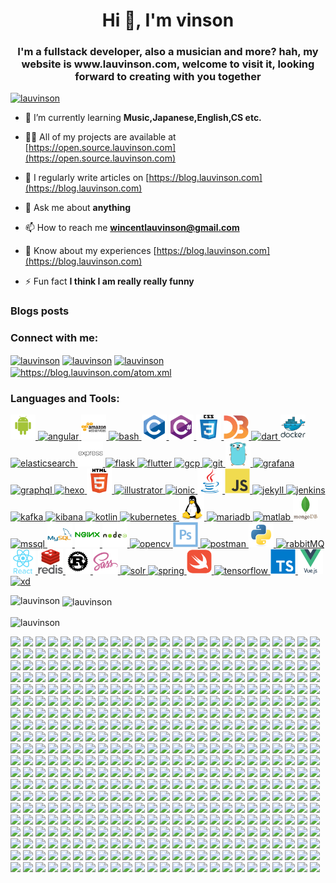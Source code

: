 <h1 align="center">Hi 👋, I'm vinson</h1>
<h3 align="center">I'm a fullstack developer, also a musician and more? hah, my website is www.lauvinson.com, welcome to visit it, looking forward to creating with you together</h3>

<p align="left"> <a href="https://github.com/ryo-ma/github-profile-trophy"><img src="https://github-profile-trophy.vercel.app/?username=lauvinson" alt="lauvinson" /></a> </p>

- 🌱 I’m currently learning **Music,Japanese,English,CS etc.**

- 👨‍💻 All of my projects are available at [https://open.source.lauvinson.com](https://open.source.lauvinson.com)

- 📝 I regularly write articles on [https://blog.lauvinson.com](https://blog.lauvinson.com)

- 💬 Ask me about **anything**

- 📫 How to reach me **wincentlauvinson@gmail.com**

- 📄 Know about my experiences [https://blog.lauvinson.com](https://blog.lauvinson.com)

- ⚡ Fun fact **I think I am really really funny**

### Blogs posts
<!-- BLOG-POST-LIST:START -->
<!-- BLOG-POST-LIST:END -->

<h3 align="left">Connect with me:</h3>
<p align="left">
<a href="https://codepen.io/lauvinson" target="blank"><img align="center" src="https://raw.githubusercontent.com/rahuldkjain/github-profile-readme-generator/master/src/images/icons/Social/codepen.svg" alt="lauvinson" height="30" width="40" /></a>
<a href="https://dev.to/lauvinson" target="blank"><img align="center" src="https://cdn.jsdelivr.net/npm/simple-icons@3.0.1/icons/dev-dot-to.svg" alt="lauvinson" height="30" width="40" /></a>
<a href="https://stackoverflow.com/users/lauvinson" target="blank"><img align="center" src="https://raw.githubusercontent.com/rahuldkjain/github-profile-readme-generator/master/src/images/icons/Social/stack-overflow.svg" alt="lauvinson" height="30" width="40" /></a>
<a href="/https://blog.lauvinson.com/atom.xml" target="blank"><img align="center" src="https://raw.githubusercontent.com/rahuldkjain/github-profile-readme-generator/master/src/images/icons/Social/rss.svg" alt="https://blog.lauvinson.com/atom.xml" height="30" width="40" /></a>
</p>

<h3 align="left">Languages and Tools:</h3>
<p align="left"> <a href="https://developer.android.com" target="_blank"> <img src="https://raw.githubusercontent.com/devicons/devicon/master/icons/android/android-original-wordmark.svg" alt="android" width="40" height="40"/> </a> <a href="https://angular.io" target="_blank"> <img src="https://angular.io/assets/images/logos/angular/angular.svg" alt="angular" width="40" height="40"/> </a> <a href="https://aws.amazon.com" target="_blank"> <img src="https://raw.githubusercontent.com/devicons/devicon/master/icons/amazonwebservices/amazonwebservices-original-wordmark.svg" alt="aws" width="40" height="40"/> </a> <a href="https://www.gnu.org/software/bash/" target="_blank"> <img src="https://www.vectorlogo.zone/logos/gnu_bash/gnu_bash-icon.svg" alt="bash" width="40" height="40"/> </a> <a href="https://www.cprogramming.com/" target="_blank"> <img src="https://raw.githubusercontent.com/devicons/devicon/master/icons/c/c-original.svg" alt="c" width="40" height="40"/> </a> <a href="https://www.w3schools.com/cs/" target="_blank"> <img src="https://raw.githubusercontent.com/devicons/devicon/master/icons/csharp/csharp-original.svg" alt="csharp" width="40" height="40"/> </a> <a href="https://www.w3schools.com/css/" target="_blank"> <img src="https://raw.githubusercontent.com/devicons/devicon/master/icons/css3/css3-original-wordmark.svg" alt="css3" width="40" height="40"/> </a> <a href="https://d3js.org/" target="_blank"> <img src="https://raw.githubusercontent.com/devicons/devicon/master/icons/d3js/d3js-original.svg" alt="d3js" width="40" height="40"/> </a> <a href="https://dart.dev" target="_blank"> <img src="https://www.vectorlogo.zone/logos/dartlang/dartlang-icon.svg" alt="dart" width="40" height="40"/> </a> <a href="https://www.docker.com/" target="_blank"> <img src="https://raw.githubusercontent.com/devicons/devicon/master/icons/docker/docker-original-wordmark.svg" alt="docker" width="40" height="40"/> </a> <a href="https://www.elastic.co" target="_blank"> <img src="https://www.vectorlogo.zone/logos/elastic/elastic-icon.svg" alt="elasticsearch" width="40" height="40"/> </a> <a href="https://expressjs.com" target="_blank"> <img src="https://raw.githubusercontent.com/devicons/devicon/master/icons/express/express-original-wordmark.svg" alt="express" width="40" height="40"/> </a> <a href="https://flask.palletsprojects.com/" target="_blank"> <img src="https://www.vectorlogo.zone/logos/pocoo_flask/pocoo_flask-icon.svg" alt="flask" width="40" height="40"/> </a> <a href="https://flutter.dev" target="_blank"> <img src="https://www.vectorlogo.zone/logos/flutterio/flutterio-icon.svg" alt="flutter" width="40" height="40"/> </a> <a href="https://cloud.google.com" target="_blank"> <img src="https://www.vectorlogo.zone/logos/google_cloud/google_cloud-icon.svg" alt="gcp" width="40" height="40"/> </a> <a href="https://git-scm.com/" target="_blank"> <img src="https://www.vectorlogo.zone/logos/git-scm/git-scm-icon.svg" alt="git" width="40" height="40"/> </a> <a href="https://golang.org" target="_blank"> <img src="https://raw.githubusercontent.com/devicons/devicon/master/icons/go/go-original.svg" alt="go" width="40" height="40"/> </a> <a href="https://grafana.com" target="_blank"> <img src="https://www.vectorlogo.zone/logos/grafana/grafana-icon.svg" alt="grafana" width="40" height="40"/> </a> <a href="https://graphql.org" target="_blank"> <img src="https://www.vectorlogo.zone/logos/graphql/graphql-icon.svg" alt="graphql" width="40" height="40"/> </a> <a href="hexo.io/" target="_blank"> <img src="https://www.vectorlogo.zone/logos/hexoio/hexoio-icon.svg" alt="hexo" width="40" height="40"/> </a> <a href="https://www.w3.org/html/" target="_blank"> <img src="https://raw.githubusercontent.com/devicons/devicon/master/icons/html5/html5-original-wordmark.svg" alt="html5" width="40" height="40"/> </a> <a href="https://www.adobe.com/in/products/illustrator.html" target="_blank"> <img src="https://www.vectorlogo.zone/logos/adobe_illustrator/adobe_illustrator-icon.svg" alt="illustrator" width="40" height="40"/> </a> <a href="https://ionicframework.com" target="_blank"> <img src="https://upload.wikimedia.org/wikipedia/commons/d/d1/Ionic_Logo.svg" alt="ionic" width="40" height="40"/> </a> <a href="https://www.java.com" target="_blank"> <img src="https://raw.githubusercontent.com/devicons/devicon/master/icons/java/java-original.svg" alt="java" width="40" height="40"/> </a> <a href="https://developer.mozilla.org/en-US/docs/Web/JavaScript" target="_blank"> <img src="https://raw.githubusercontent.com/devicons/devicon/master/icons/javascript/javascript-original.svg" alt="javascript" width="40" height="40"/> </a> <a href="https://jekyllrb.com/" target="_blank"> <img src="https://www.vectorlogo.zone/logos/jekyllrb/jekyllrb-icon.svg" alt="jekyll" width="40" height="40"/> </a> <a href="https://www.jenkins.io" target="_blank"> <img src="https://www.vectorlogo.zone/logos/jenkins/jenkins-icon.svg" alt="jenkins" width="40" height="40"/> </a> <a href="https://kafka.apache.org/" target="_blank"> <img src="https://www.vectorlogo.zone/logos/apache_kafka/apache_kafka-icon.svg" alt="kafka" width="40" height="40"/> </a> <a href="https://www.elastic.co/kibana" target="_blank"> <img src="https://www.vectorlogo.zone/logos/elasticco_kibana/elasticco_kibana-icon.svg" alt="kibana" width="40" height="40"/> </a> <a href="https://kotlinlang.org" target="_blank"> <img src="https://www.vectorlogo.zone/logos/kotlinlang/kotlinlang-icon.svg" alt="kotlin" width="40" height="40"/> </a> <a href="https://kubernetes.io" target="_blank"> <img src="https://www.vectorlogo.zone/logos/kubernetes/kubernetes-icon.svg" alt="kubernetes" width="40" height="40"/> </a> <a href="https://www.linux.org/" target="_blank"> <img src="https://raw.githubusercontent.com/devicons/devicon/master/icons/linux/linux-original.svg" alt="linux" width="40" height="40"/> </a> <a href="https://mariadb.org/" target="_blank"> <img src="https://www.vectorlogo.zone/logos/mariadb/mariadb-icon.svg" alt="mariadb" width="40" height="40"/> </a> <a href="https://www.mathworks.com/" target="_blank"> <img src="https://upload.wikimedia.org/wikipedia/commons/2/21/Matlab_Logo.png" alt="matlab" width="40" height="40"/> </a> <a href="https://www.mongodb.com/" target="_blank"> <img src="https://raw.githubusercontent.com/devicons/devicon/master/icons/mongodb/mongodb-original-wordmark.svg" alt="mongodb" width="40" height="40"/> </a> <a href="https://www.microsoft.com/en-us/sql-server" target="_blank"> <img src="https://www.svgrepo.com/show/303229/microsoft-sql-server-logo.svg" alt="mssql" width="40" height="40"/> </a> <a href="https://www.mysql.com/" target="_blank"> <img src="https://raw.githubusercontent.com/devicons/devicon/master/icons/mysql/mysql-original-wordmark.svg" alt="mysql" width="40" height="40"/> </a> <a href="https://www.nginx.com" target="_blank"> <img src="https://raw.githubusercontent.com/devicons/devicon/master/icons/nginx/nginx-original.svg" alt="nginx" width="40" height="40"/> </a> <a href="https://nodejs.org" target="_blank"> <img src="https://raw.githubusercontent.com/devicons/devicon/master/icons/nodejs/nodejs-original-wordmark.svg" alt="nodejs" width="40" height="40"/> </a> <a href="https://opencv.org/" target="_blank"> <img src="https://www.vectorlogo.zone/logos/opencv/opencv-icon.svg" alt="opencv" width="40" height="40"/> </a> <a href="https://www.photoshop.com/en" target="_blank"> <img src="https://raw.githubusercontent.com/devicons/devicon/master/icons/photoshop/photoshop-line.svg" alt="photoshop" width="40" height="40"/> </a> <a href="https://postman.com" target="_blank"> <img src="https://www.vectorlogo.zone/logos/getpostman/getpostman-icon.svg" alt="postman" width="40" height="40"/> </a> <a href="https://www.python.org" target="_blank"> <img src="https://raw.githubusercontent.com/devicons/devicon/master/icons/python/python-original.svg" alt="python" width="40" height="40"/> </a> <a href="https://www.rabbitmq.com" target="_blank"> <img src="https://www.vectorlogo.zone/logos/rabbitmq/rabbitmq-icon.svg" alt="rabbitMQ" width="40" height="40"/> </a> <a href="https://reactjs.org/" target="_blank"> <img src="https://raw.githubusercontent.com/devicons/devicon/master/icons/react/react-original-wordmark.svg" alt="react" width="40" height="40"/> </a> <a href="https://redis.io" target="_blank"> <img src="https://raw.githubusercontent.com/devicons/devicon/master/icons/redis/redis-original-wordmark.svg" alt="redis" width="40" height="40"/> </a> <a href="https://www.rust-lang.org" target="_blank"> <img src="https://raw.githubusercontent.com/devicons/devicon/master/icons/rust/rust-plain.svg" alt="rust" width="40" height="40"/> </a> <a href="https://sass-lang.com" target="_blank"> <img src="https://raw.githubusercontent.com/devicons/devicon/master/icons/sass/sass-original.svg" alt="sass" width="40" height="40"/> </a> <a href="https://lucene.apache.org/solr/" target="_blank"> <img src="https://www.vectorlogo.zone/logos/apache_solr/apache_solr-icon.svg" alt="solr" width="40" height="40"/> </a> <a href="https://spring.io/" target="_blank"> <img src="https://www.vectorlogo.zone/logos/springio/springio-icon.svg" alt="spring" width="40" height="40"/> </a> <a href="https://developer.apple.com/swift/" target="_blank"> <img src="https://raw.githubusercontent.com/devicons/devicon/master/icons/swift/swift-original.svg" alt="swift" width="40" height="40"/> </a> <a href="https://www.tensorflow.org" target="_blank"> <img src="https://www.vectorlogo.zone/logos/tensorflow/tensorflow-icon.svg" alt="tensorflow" width="40" height="40"/> </a> <a href="https://www.typescriptlang.org/" target="_blank"> <img src="https://raw.githubusercontent.com/devicons/devicon/master/icons/typescript/typescript-original.svg" alt="typescript" width="40" height="40"/> </a> <a href="https://vuejs.org/" target="_blank"> <img src="https://raw.githubusercontent.com/devicons/devicon/master/icons/vuejs/vuejs-original-wordmark.svg" alt="vuejs" width="40" height="40"/> </a> <a href="https://www.adobe.com/products/xd.html" target="_blank"> <img src="https://cdn.worldvectorlogo.com/logos/adobe-xd.svg" alt="xd" width="40" height="40"/> </a> </p>

<p><img align="left" src="https://github-readme-stats.vercel.app/api/top-langs?username=lauvinson&show_icons=true&locale=en&layout=compact" alt="lauvinson" /></p>

<p>&nbsp;<img align="center" src="https://github-readme-stats.vercel.app/api?username=lauvinson&show_icons=true&locale=en" alt="lauvinson" /></p>

<p><img align="center" src="https://github-readme-streak-stats.herokuapp.com/?user=lauvinson&" alt="lauvinson" /></p>

![](https://game.gtimg.cn/images/lol/act/img/skin/big1000.jpg)
![](https://game.gtimg.cn/images/lol/act/img/skin/big1001.jpg)
![](https://game.gtimg.cn/images/lol/act/img/skin/big1002.jpg)
![](https://game.gtimg.cn/images/lol/act/img/skin/big1003.jpg)
![](https://game.gtimg.cn/images/lol/act/img/skin/big1004.jpg)
![](https://game.gtimg.cn/images/lol/act/img/skin/big1005.jpg)
![](https://game.gtimg.cn/images/lol/act/img/skin/big1006.jpg)
![](https://game.gtimg.cn/images/lol/act/img/skin/big1007.jpg)
![](https://game.gtimg.cn/images/lol/act/img/skin/big1008.jpg)
![](https://game.gtimg.cn/images/lol/act/img/skin/big1009.jpg)
![](https://game.gtimg.cn/images/lol/act/img/skin/big1010.jpg)
![](https://game.gtimg.cn/images/lol/act/img/skin/big1011.jpg)
![](https://game.gtimg.cn/images/lol/act/img/skin/big1012.jpg)
![](https://game.gtimg.cn/images/lol/act/img/skin/big1013.jpg)
![](https://game.gtimg.cn/images/lol/act/img/champion/Olaf.png)
![](https://game.gtimg.cn/images/lol/act/img/skin/big2000.jpg)
![](https://game.gtimg.cn/images/lol/act/img/skin/big2001.jpg)
![](https://game.gtimg.cn/images/lol/act/img/skin/big2002.jpg)
![](https://game.gtimg.cn/images/lol/act/img/skin/big2003.jpg)
![](https://game.gtimg.cn/images/lol/act/img/skin/big2004.jpg)
![](https://game.gtimg.cn/images/lol/act/img/skin/big2005.jpg)
![](https://game.gtimg.cn/images/lol/act/img/skin/big2006.jpg)
![](https://game.gtimg.cn/images/lol/act/img/skin/big2015.jpg)
![](https://game.gtimg.cn/images/lol/act/img/skin/big2016.jpg)
![](https://game.gtimg.cn/images/lol/act/img/skin/big2025.jpg)
![](https://game.gtimg.cn/images/lol/act/img/champion/Galio.png)
![](https://game.gtimg.cn/images/lol/act/img/skin/big3000.jpg)
![](https://game.gtimg.cn/images/lol/act/img/skin/big3001.jpg)
![](https://game.gtimg.cn/images/lol/act/img/skin/big3002.jpg)
![](https://game.gtimg.cn/images/lol/act/img/skin/big3003.jpg)
![](https://game.gtimg.cn/images/lol/act/img/skin/big3004.jpg)
![](https://game.gtimg.cn/images/lol/act/img/skin/big3005.jpg)
![](https://game.gtimg.cn/images/lol/act/img/skin/big3006.jpg)
![](https://game.gtimg.cn/images/lol/act/img/skin/big3013.jpg)
![](https://game.gtimg.cn/images/lol/act/img/skin/big3019.jpg)
![](https://game.gtimg.cn/images/lol/act/img/champion/TwistedFate.png)
![](https://game.gtimg.cn/images/lol/act/img/skin/big4000.jpg)
![](https://game.gtimg.cn/images/lol/act/img/skin/big4001.jpg)
![](https://game.gtimg.cn/images/lol/act/img/skin/big4002.jpg)
![](https://game.gtimg.cn/images/lol/act/img/skin/big4003.jpg)
![](https://game.gtimg.cn/images/lol/act/img/skin/big4004.jpg)
![](https://game.gtimg.cn/images/lol/act/img/skin/big4005.jpg)
![](https://game.gtimg.cn/images/lol/act/img/skin/big4006.jpg)
![](https://game.gtimg.cn/images/lol/act/img/skin/big4007.jpg)
![](https://game.gtimg.cn/images/lol/act/img/skin/big4008.jpg)
![](https://game.gtimg.cn/images/lol/act/img/skin/big4009.jpg)
![](https://game.gtimg.cn/images/lol/act/img/skin/big4010.jpg)
![](https://game.gtimg.cn/images/lol/act/img/skin/big4011.jpg)
![](https://game.gtimg.cn/images/lol/act/img/skin/big4013.jpg)
![](https://game.gtimg.cn/images/lol/act/img/skin/big4023.jpg)
![](https://game.gtimg.cn/images/lol/act/img/champion/XinZhao.png)
![](https://game.gtimg.cn/images/lol/act/img/skin/big5000.jpg)
![](https://game.gtimg.cn/images/lol/act/img/skin/big5001.jpg)
![](https://game.gtimg.cn/images/lol/act/img/skin/big5002.jpg)
![](https://game.gtimg.cn/images/lol/act/img/skin/big5003.jpg)
![](https://game.gtimg.cn/images/lol/act/img/skin/big5004.jpg)
![](https://game.gtimg.cn/images/lol/act/img/skin/big5005.jpg)
![](https://game.gtimg.cn/images/lol/act/img/skin/big5006.jpg)
![](https://game.gtimg.cn/images/lol/act/img/skin/big5013.jpg)
![](https://game.gtimg.cn/images/lol/act/img/skin/big5020.jpg)
![](https://game.gtimg.cn/images/lol/act/img/skin/big5027.jpg)
![](https://game.gtimg.cn/images/lol/act/img/champion/Urgot.png)
![](https://game.gtimg.cn/images/lol/act/img/skin/big6000.jpg)
![](https://game.gtimg.cn/images/lol/act/img/skin/big6001.jpg)
![](https://game.gtimg.cn/images/lol/act/img/skin/big6002.jpg)
![](https://game.gtimg.cn/images/lol/act/img/skin/big6003.jpg)
![](https://game.gtimg.cn/images/lol/act/img/skin/big6009.jpg)
![](https://game.gtimg.cn/images/lol/act/img/skin/big6015.jpg)
![](https://game.gtimg.cn/images/lol/act/img/champion/Leblanc.png)
![](https://game.gtimg.cn/images/lol/act/img/skin/big7000.jpg)
![](https://game.gtimg.cn/images/lol/act/img/skin/big7001.jpg)
![](https://game.gtimg.cn/images/lol/act/img/skin/big7002.jpg)
![](https://game.gtimg.cn/images/lol/act/img/skin/big7003.jpg)
![](https://game.gtimg.cn/images/lol/act/img/skin/big7004.jpg)
![](https://game.gtimg.cn/images/lol/act/img/skin/big7005.jpg)
![](https://game.gtimg.cn/images/lol/act/img/skin/big7012.jpg)
![](https://game.gtimg.cn/images/lol/act/img/skin/big7019.jpg)
![](https://game.gtimg.cn/images/lol/act/img/skin/big7020.jpg)
![](https://game.gtimg.cn/images/lol/act/img/skin/big7029.jpg)
![](https://game.gtimg.cn/images/lol/act/img/skin/big7033.jpg)
![](https://game.gtimg.cn/images/lol/act/img/champion/Vladimir.png)
![](https://game.gtimg.cn/images/lol/act/img/skin/big8000.jpg)
![](https://game.gtimg.cn/images/lol/act/img/skin/big8001.jpg)
![](https://game.gtimg.cn/images/lol/act/img/skin/big8002.jpg)
![](https://game.gtimg.cn/images/lol/act/img/skin/big8003.jpg)
![](https://game.gtimg.cn/images/lol/act/img/skin/big8004.jpg)
![](https://game.gtimg.cn/images/lol/act/img/skin/big8005.jpg)
![](https://game.gtimg.cn/images/lol/act/img/skin/big8006.jpg)
![](https://game.gtimg.cn/images/lol/act/img/skin/big8007.jpg)
![](https://game.gtimg.cn/images/lol/act/img/skin/big8008.jpg)
![](https://game.gtimg.cn/images/lol/act/img/skin/big8014.jpg)
![](https://game.gtimg.cn/images/lol/act/img/skin/big8021.jpg)
![](https://game.gtimg.cn/images/lol/act/img/champion/FiddleSticks.png)
![](https://game.gtimg.cn/images/lol/act/img/skin/big9000.jpg)
![](https://game.gtimg.cn/images/lol/act/img/skin/big9001.jpg)
![](https://game.gtimg.cn/images/lol/act/img/skin/big9002.jpg)
![](https://game.gtimg.cn/images/lol/act/img/skin/big9003.jpg)
![](https://game.gtimg.cn/images/lol/act/img/skin/big9004.jpg)
![](https://game.gtimg.cn/images/lol/act/img/skin/big9005.jpg)
![](https://game.gtimg.cn/images/lol/act/img/skin/big9006.jpg)
![](https://game.gtimg.cn/images/lol/act/img/skin/big9007.jpg)
![](https://game.gtimg.cn/images/lol/act/img/skin/big9008.jpg)
![](https://game.gtimg.cn/images/lol/act/img/skin/big9009.jpg)
![](https://game.gtimg.cn/images/lol/act/img/champion/Kayle.png)
![](https://game.gtimg.cn/images/lol/act/img/skin/big10000.jpg)
![](https://game.gtimg.cn/images/lol/act/img/skin/big10001.jpg)
![](https://game.gtimg.cn/images/lol/act/img/skin/big10002.jpg)
![](https://game.gtimg.cn/images/lol/act/img/skin/big10003.jpg)
![](https://game.gtimg.cn/images/lol/act/img/skin/big10004.jpg)
![](https://game.gtimg.cn/images/lol/act/img/skin/big10005.jpg)
![](https://game.gtimg.cn/images/lol/act/img/skin/big10006.jpg)
![](https://game.gtimg.cn/images/lol/act/img/skin/big10007.jpg)
![](https://game.gtimg.cn/images/lol/act/img/skin/big10008.jpg)
![](https://game.gtimg.cn/images/lol/act/img/skin/big10009.jpg)
![](https://game.gtimg.cn/images/lol/act/img/skin/big10015.jpg)
![](https://game.gtimg.cn/images/lol/act/img/skin/big10024.jpg)
![](https://game.gtimg.cn/images/lol/act/img/champion/MasterYi.png)
![](https://game.gtimg.cn/images/lol/act/img/skin/big11000.jpg)
![](https://game.gtimg.cn/images/lol/act/img/skin/big11001.jpg)
![](https://game.gtimg.cn/images/lol/act/img/skin/big11002.jpg)
![](https://game.gtimg.cn/images/lol/act/img/skin/big11003.jpg)
![](https://game.gtimg.cn/images/lol/act/img/skin/big11004.jpg)
![](https://game.gtimg.cn/images/lol/act/img/skin/big11005.jpg)
![](https://game.gtimg.cn/images/lol/act/img/skin/big11009.jpg)
![](https://game.gtimg.cn/images/lol/act/img/skin/big11010.jpg)
![](https://game.gtimg.cn/images/lol/act/img/skin/big11011.jpg)
![](https://game.gtimg.cn/images/lol/act/img/skin/big11017.jpg)
![](https://game.gtimg.cn/images/lol/act/img/skin/big11024.jpg)
![](https://game.gtimg.cn/images/lol/act/img/skin/big11033.jpg)
![](https://game.gtimg.cn/images/lol/act/img/champion/Alistar.png)
![](https://game.gtimg.cn/images/lol/act/img/skin/big12000.jpg)
![](https://game.gtimg.cn/images/lol/act/img/skin/big12001.jpg)
![](https://game.gtimg.cn/images/lol/act/img/skin/big12002.jpg)
![](https://game.gtimg.cn/images/lol/act/img/skin/big12003.jpg)
![](https://game.gtimg.cn/images/lol/act/img/skin/big12004.jpg)
![](https://game.gtimg.cn/images/lol/act/img/skin/big12005.jpg)
![](https://game.gtimg.cn/images/lol/act/img/skin/big12006.jpg)
![](https://game.gtimg.cn/images/lol/act/img/skin/big12007.jpg)
![](https://game.gtimg.cn/images/lol/act/img/skin/big12008.jpg)
![](https://game.gtimg.cn/images/lol/act/img/skin/big12009.jpg)
![](https://game.gtimg.cn/images/lol/act/img/skin/big12010.jpg)
![](https://game.gtimg.cn/images/lol/act/img/skin/big12019.jpg)
![](https://game.gtimg.cn/images/lol/act/img/skin/big12020.jpg)
![](https://game.gtimg.cn/images/lol/act/img/skin/big12022.jpg)
![](https://game.gtimg.cn/images/lol/act/img/skin/big12029.jpg)
![](https://game.gtimg.cn/images/lol/act/img/champion/Ryze.png)
![](https://game.gtimg.cn/images/lol/act/img/skin/big13000.jpg)
![](https://game.gtimg.cn/images/lol/act/img/skin/big13001.jpg)
![](https://game.gtimg.cn/images/lol/act/img/skin/big13002.jpg)
![](https://game.gtimg.cn/images/lol/act/img/skin/big13003.jpg)
![](https://game.gtimg.cn/images/lol/act/img/skin/big13004.jpg)
![](https://game.gtimg.cn/images/lol/act/img/skin/big13005.jpg)
![](https://game.gtimg.cn/images/lol/act/img/skin/big13006.jpg)
![](https://game.gtimg.cn/images/lol/act/img/skin/big13007.jpg)
![](https://game.gtimg.cn/images/lol/act/img/skin/big13008.jpg)
![](https://game.gtimg.cn/images/lol/act/img/skin/big13009.jpg)
![](https://game.gtimg.cn/images/lol/act/img/skin/big13010.jpg)
![](https://game.gtimg.cn/images/lol/act/img/skin/big13011.jpg)
![](https://game.gtimg.cn/images/lol/act/img/skin/big13013.jpg)
![](https://game.gtimg.cn/images/lol/act/img/champion/Sion.png)
![](https://game.gtimg.cn/images/lol/act/img/skin/big14000.jpg)
![](https://game.gtimg.cn/images/lol/act/img/skin/big14001.jpg)
![](https://game.gtimg.cn/images/lol/act/img/skin/big14002.jpg)
![](https://game.gtimg.cn/images/lol/act/img/skin/big14003.jpg)
![](https://game.gtimg.cn/images/lol/act/img/skin/big14004.jpg)
![](https://game.gtimg.cn/images/lol/act/img/skin/big14005.jpg)
![](https://game.gtimg.cn/images/lol/act/img/skin/big14014.jpg)
![](https://game.gtimg.cn/images/lol/act/img/skin/big14022.jpg)
![](https://game.gtimg.cn/images/lol/act/img/champion/Sivir.png)
![](https://game.gtimg.cn/images/lol/act/img/skin/big15000.jpg)
![](https://game.gtimg.cn/images/lol/act/img/skin/big15001.jpg)
![](https://game.gtimg.cn/images/lol/act/img/skin/big15002.jpg)
![](https://game.gtimg.cn/images/lol/act/img/skin/big15003.jpg)
![](https://game.gtimg.cn/images/lol/act/img/skin/big15004.jpg)
![](https://game.gtimg.cn/images/lol/act/img/skin/big15005.jpg)
![](https://game.gtimg.cn/images/lol/act/img/skin/big15006.jpg)
![](https://game.gtimg.cn/images/lol/act/img/skin/big15007.jpg)
![](https://game.gtimg.cn/images/lol/act/img/skin/big15008.jpg)
![](https://game.gtimg.cn/images/lol/act/img/skin/big15009.jpg)
![](https://game.gtimg.cn/images/lol/act/img/skin/big15010.jpg)
![](https://game.gtimg.cn/images/lol/act/img/skin/big15016.jpg)
![](https://game.gtimg.cn/images/lol/act/img/skin/big15025.jpg)
![](https://game.gtimg.cn/images/lol/act/img/champion/Soraka.png)
![](https://game.gtimg.cn/images/lol/act/img/skin/big16000.jpg)
![](https://game.gtimg.cn/images/lol/act/img/skin/big16001.jpg)
![](https://game.gtimg.cn/images/lol/act/img/skin/big16002.jpg)
![](https://game.gtimg.cn/images/lol/act/img/skin/big16003.jpg)
![](https://game.gtimg.cn/images/lol/act/img/skin/big16004.jpg)
![](https://game.gtimg.cn/images/lol/act/img/skin/big16005.jpg)
![](https://game.gtimg.cn/images/lol/act/img/skin/big16006.jpg)
![](https://game.gtimg.cn/images/lol/act/img/skin/big16007.jpg)
![](https://game.gtimg.cn/images/lol/act/img/skin/big16008.jpg)
![](https://game.gtimg.cn/images/lol/act/img/skin/big16009.jpg)
![](https://game.gtimg.cn/images/lol/act/img/skin/big16015.jpg)
![](https://game.gtimg.cn/images/lol/act/img/skin/big16016.jpg)
![](https://game.gtimg.cn/images/lol/act/img/skin/big16017.jpg)
![](https://game.gtimg.cn/images/lol/act/img/champion/Teemo.png)
![](https://game.gtimg.cn/images/lol/act/img/skin/big17000.jpg)
![](https://game.gtimg.cn/images/lol/act/img/skin/big17001.jpg)
![](https://game.gtimg.cn/images/lol/act/img/skin/big17002.jpg)
![](https://game.gtimg.cn/images/lol/act/img/skin/big17003.jpg)
![](https://game.gtimg.cn/images/lol/act/img/skin/big17004.jpg)
![](https://game.gtimg.cn/images/lol/act/img/skin/big17005.jpg)
![](https://game.gtimg.cn/images/lol/act/img/skin/big17006.jpg)
![](https://game.gtimg.cn/images/lol/act/img/skin/big17007.jpg)
![](https://game.gtimg.cn/images/lol/act/img/skin/big17008.jpg)
![](https://game.gtimg.cn/images/lol/act/img/skin/big17014.jpg)
![](https://game.gtimg.cn/images/lol/act/img/skin/big17018.jpg)
![](https://game.gtimg.cn/images/lol/act/img/skin/big17025.jpg)
![](https://game.gtimg.cn/images/lol/act/img/skin/big17027.jpg)
![](https://game.gtimg.cn/images/lol/act/img/champion/Tristana.png)
![](https://game.gtimg.cn/images/lol/act/img/skin/big18000.jpg)
![](https://game.gtimg.cn/images/lol/act/img/skin/big18001.jpg)
![](https://game.gtimg.cn/images/lol/act/img/skin/big18002.jpg)
![](https://game.gtimg.cn/images/lol/act/img/skin/big18003.jpg)
![](https://game.gtimg.cn/images/lol/act/img/skin/big18004.jpg)
![](https://game.gtimg.cn/images/lol/act/img/skin/big18005.jpg)
![](https://game.gtimg.cn/images/lol/act/img/skin/big18006.jpg)
![](https://game.gtimg.cn/images/lol/act/img/skin/big18010.jpg)
![](https://game.gtimg.cn/images/lol/act/img/skin/big18011.jpg)
![](https://game.gtimg.cn/images/lol/act/img/skin/big18012.jpg)
![](https://game.gtimg.cn/images/lol/act/img/skin/big18024.jpg)
![](https://game.gtimg.cn/images/lol/act/img/skin/big18033.jpg)
![](https://game.gtimg.cn/images/lol/act/img/champion/Warwick.png)
![](https://game.gtimg.cn/images/lol/act/img/skin/big19000.jpg)
![](https://game.gtimg.cn/images/lol/act/img/skin/big19001.jpg)
![](https://game.gtimg.cn/images/lol/act/img/skin/big19002.jpg)
![](https://game.gtimg.cn/images/lol/act/img/skin/big19003.jpg)
![](https://game.gtimg.cn/images/lol/act/img/skin/big19004.jpg)
![](https://game.gtimg.cn/images/lol/act/img/skin/big19005.jpg)
![](https://game.gtimg.cn/images/lol/act/img/skin/big19006.jpg)
![](https://game.gtimg.cn/images/lol/act/img/skin/big19007.jpg)
![](https://game.gtimg.cn/images/lol/act/img/skin/big19008.jpg)
![](https://game.gtimg.cn/images/lol/act/img/skin/big19009.jpg)
![](https://game.gtimg.cn/images/lol/act/img/skin/big19010.jpg)
![](https://game.gtimg.cn/images/lol/act/img/skin/big19016.jpg)
![](https://game.gtimg.cn/images/lol/act/img/skin/big19035.jpg)
![](https://game.gtimg.cn/images/lol/act/img/champion/Nunu.png)
![](https://game.gtimg.cn/images/lol/act/img/skin/big20000.jpg)
![](https://game.gtimg.cn/images/lol/act/img/skin/big20001.jpg)
![](https://game.gtimg.cn/images/lol/act/img/skin/big20002.jpg)
![](https://game.gtimg.cn/images/lol/act/img/skin/big20003.jpg)
![](https://game.gtimg.cn/images/lol/act/img/skin/big20004.jpg)
![](https://game.gtimg.cn/images/lol/act/img/skin/big20005.jpg)
![](https://game.gtimg.cn/images/lol/act/img/skin/big20006.jpg)
![](https://game.gtimg.cn/images/lol/act/img/skin/big20007.jpg)
![](https://game.gtimg.cn/images/lol/act/img/skin/big20008.jpg)
![](https://game.gtimg.cn/images/lol/act/img/skin/big20016.jpg)
![](https://game.gtimg.cn/images/lol/act/img/champion/MissFortune.png)
![](https://game.gtimg.cn/images/lol/act/img/skin/big21000.jpg)
![](https://game.gtimg.cn/images/lol/act/img/skin/big21001.jpg)
![](https://game.gtimg.cn/images/lol/act/img/skin/big21002.jpg)
![](https://game.gtimg.cn/images/lol/act/img/skin/big21003.jpg)
![](https://game.gtimg.cn/images/lol/act/img/skin/big21004.jpg)
![](https://game.gtimg.cn/images/lol/act/img/skin/big21005.jpg)
![](https://game.gtimg.cn/images/lol/act/img/skin/big21006.jpg)
![](https://game.gtimg.cn/images/lol/act/img/skin/big21007.jpg)
![](https://game.gtimg.cn/images/lol/act/img/skin/big21008.jpg)
![](https://game.gtimg.cn/images/lol/act/img/skin/big21009.jpg)
![](https://game.gtimg.cn/images/lol/act/img/skin/big21015.jpg)
![](https://game.gtimg.cn/images/lol/act/img/skin/big21016.jpg)
![](https://game.gtimg.cn/images/lol/act/img/skin/big21017.jpg)
![](https://game.gtimg.cn/images/lol/act/img/skin/big21018.jpg)
![](https://game.gtimg.cn/images/lol/act/img/skin/big21020.jpg)
![](https://game.gtimg.cn/images/lol/act/img/skin/big21021.jpg)
![](https://game.gtimg.cn/images/lol/act/img/champion/Ashe.png)
![](https://game.gtimg.cn/images/lol/act/img/skin/big22000.jpg)
![](https://game.gtimg.cn/images/lol/act/img/skin/big22001.jpg)
![](https://game.gtimg.cn/images/lol/act/img/skin/big22002.jpg)
![](https://game.gtimg.cn/images/lol/act/img/skin/big22003.jpg)
![](https://game.gtimg.cn/images/lol/act/img/skin/big22004.jpg)
![](https://game.gtimg.cn/images/lol/act/img/skin/big22005.jpg)
![](https://game.gtimg.cn/images/lol/act/img/skin/big22006.jpg)
![](https://game.gtimg.cn/images/lol/act/img/skin/big22007.jpg)
![](https://game.gtimg.cn/images/lol/act/img/skin/big22008.jpg)
![](https://game.gtimg.cn/images/lol/act/img/skin/big22009.jpg)
![](https://game.gtimg.cn/images/lol/act/img/skin/big22011.jpg)
![](https://game.gtimg.cn/images/lol/act/img/skin/big22017.jpg)
![](https://game.gtimg.cn/images/lol/act/img/skin/big22023.jpg)
![](https://game.gtimg.cn/images/lol/act/img/skin/big22032.jpg)
![](https://game.gtimg.cn/images/lol/act/img/champion/Tryndamere.png)
![](https://game.gtimg.cn/images/lol/act/img/skin/big23000.jpg)
![](https://game.gtimg.cn/images/lol/act/img/skin/big23001.jpg)
![](https://game.gtimg.cn/images/lol/act/img/skin/big23002.jpg)
![](https://game.gtimg.cn/images/lol/act/img/skin/big23003.jpg)
![](https://game.gtimg.cn/images/lol/act/img/skin/big23004.jpg)
![](https://game.gtimg.cn/images/lol/act/img/skin/big23005.jpg)
![](https://game.gtimg.cn/images/lol/act/img/skin/big23006.jpg)
![](https://game.gtimg.cn/images/lol/act/img/skin/big23007.jpg)
![](https://game.gtimg.cn/images/lol/act/img/skin/big23008.jpg)
![](https://game.gtimg.cn/images/lol/act/img/skin/big23009.jpg)
![](https://game.gtimg.cn/images/lol/act/img/skin/big23010.jpg)
![](https://game.gtimg.cn/images/lol/act/img/champion/Jax.png)
![](https://game.gtimg.cn/images/lol/act/img/skin/big24000.jpg)
![](https://game.gtimg.cn/images/lol/act/img/skin/big24001.jpg)
![](https://game.gtimg.cn/images/lol/act/img/skin/big24002.jpg)
![](https://game.gtimg.cn/images/lol/act/img/skin/big24003.jpg)
![](https://game.gtimg.cn/images/lol/act/img/skin/big24004.jpg)
![](https://game.gtimg.cn/images/lol/act/img/skin/big24005.jpg)
![](https://game.gtimg.cn/images/lol/act/img/skin/big24006.jpg)
![](https://game.gtimg.cn/images/lol/act/img/skin/big24007.jpg)
![](https://game.gtimg.cn/images/lol/act/img/skin/big24008.jpg)
![](https://game.gtimg.cn/images/lol/act/img/skin/big24012.jpg)
![](https://game.gtimg.cn/images/lol/act/img/skin/big24013.jpg)
![](https://game.gtimg.cn/images/lol/act/img/skin/big24014.jpg)
![](https://game.gtimg.cn/images/lol/act/img/skin/big24020.jpg)
![](https://game.gtimg.cn/images/lol/act/img/skin/big24021.jpg)
![](https://game.gtimg.cn/images/lol/act/img/champion/Morgana.png)
![](https://game.gtimg.cn/images/lol/act/img/skin/big25000.jpg)
![](https://game.gtimg.cn/images/lol/act/img/skin/big25001.jpg)
![](https://game.gtimg.cn/images/lol/act/img/skin/big25002.jpg)
![](https://game.gtimg.cn/images/lol/act/img/skin/big25003.jpg)
![](https://game.gtimg.cn/images/lol/act/img/skin/big25004.jpg)
![](https://game.gtimg.cn/images/lol/act/img/skin/big25005.jpg)
![](https://game.gtimg.cn/images/lol/act/img/skin/big25006.jpg)
![](https://game.gtimg.cn/images/lol/act/img/skin/big25010.jpg)
![](https://game.gtimg.cn/images/lol/act/img/skin/big25011.jpg)
![](https://game.gtimg.cn/images/lol/act/img/skin/big25017.jpg)
![](https://game.gtimg.cn/images/lol/act/img/skin/big25026.jpg)
![](https://game.gtimg.cn/images/lol/act/img/champion/Zilean.png)
![](https://game.gtimg.cn/images/lol/act/img/skin/big26000.jpg)
![](https://game.gtimg.cn/images/lol/act/img/skin/big26001.jpg)
![](https://game.gtimg.cn/images/lol/act/img/skin/big26002.jpg)
![](https://game.gtimg.cn/images/lol/act/img/skin/big26003.jpg)
![](https://game.gtimg.cn/images/lol/act/img/skin/big26004.jpg)
![](https://game.gtimg.cn/images/lol/act/img/skin/big26005.jpg)
![](https://game.gtimg.cn/images/lol/act/img/skin/big26006.jpg)
![](https://game.gtimg.cn/images/lol/act/img/champion/Singed.png)
![](https://game.gtimg.cn/images/lol/act/img/skin/big27000.jpg)
![](https://game.gtimg.cn/images/lol/act/img/skin/big27001.jpg)
![](https://game.gtimg.cn/images/lol/act/img/skin/big27002.jpg)
![](https://game.gtimg.cn/images/lol/act/img/skin/big27003.jpg)
![](https://game.gtimg.cn/images/lol/act/img/skin/big27004.jpg)
![](https://game.gtimg.cn/images/lol/act/img/skin/big27005.jpg)
![](https://game.gtimg.cn/images/lol/act/img/skin/big27006.jpg)
![](https://game.gtimg.cn/images/lol/act/img/skin/big27007.jpg)
![](https://game.gtimg.cn/images/lol/act/img/skin/big27008.jpg)
![](https://game.gtimg.cn/images/lol/act/img/skin/big27009.jpg)
![](https://game.gtimg.cn/images/lol/act/img/skin/big27010.jpg)
![](https://game.gtimg.cn/images/lol/act/img/champion/Evelynn.png)
![](https://game.gtimg.cn/images/lol/act/img/skin/big28000.jpg)
![](https://game.gtimg.cn/images/lol/act/img/skin/big28001.jpg)
![](https://game.gtimg.cn/images/lol/act/img/skin/big28002.jpg)
![](https://game.gtimg.cn/images/lol/act/img/skin/big28003.jpg)
![](https://game.gtimg.cn/images/lol/act/img/skin/big28004.jpg)
![](https://game.gtimg.cn/images/lol/act/img/skin/big28005.jpg)
![](https://game.gtimg.cn/images/lol/act/img/skin/big28006.jpg)
![](https://game.gtimg.cn/images/lol/act/img/skin/big28007.jpg)
![](https://game.gtimg.cn/images/lol/act/img/skin/big28008.jpg)
![](https://game.gtimg.cn/images/lol/act/img/skin/big28015.jpg)
![](https://game.gtimg.cn/images/lol/act/img/skin/big28024.jpg)
![](https://game.gtimg.cn/images/lol/act/img/champion/Twitch.png)
![](https://game.gtimg.cn/images/lol/act/img/skin/big29000.jpg)
![](https://game.gtimg.cn/images/lol/act/img/skin/big29001.jpg)
![](https://game.gtimg.cn/images/lol/act/img/skin/big29002.jpg)
![](https://game.gtimg.cn/images/lol/act/img/skin/big29003.jpg)
![](https://game.gtimg.cn/images/lol/act/img/skin/big29004.jpg)
![](https://game.gtimg.cn/images/lol/act/img/skin/big29005.jpg)
![](https://game.gtimg.cn/images/lol/act/img/skin/big29006.jpg)
![](https://game.gtimg.cn/images/lol/act/img/skin/big29007.jpg)
![](https://game.gtimg.cn/images/lol/act/img/skin/big29008.jpg)
![](https://game.gtimg.cn/images/lol/act/img/skin/big29012.jpg)
![](https://game.gtimg.cn/images/lol/act/img/skin/big29027.jpg)
![](https://game.gtimg.cn/images/lol/act/img/skin/big29036.jpg)
![](https://game.gtimg.cn/images/lol/act/img/champion/Karthus.png)
![](https://game.gtimg.cn/images/lol/act/img/skin/big30000.jpg)
![](https://game.gtimg.cn/images/lol/act/img/skin/big30001.jpg)
![](https://game.gtimg.cn/images/lol/act/img/skin/big30002.jpg)
![](https://game.gtimg.cn/images/lol/act/img/skin/big30003.jpg)
![](https://game.gtimg.cn/images/lol/act/img/skin/big30004.jpg)
![](https://game.gtimg.cn/images/lol/act/img/skin/big30005.jpg)
![](https://game.gtimg.cn/images/lol/act/img/skin/big30009.jpg)
![](https://game.gtimg.cn/images/lol/act/img/skin/big30010.jpg)
![](https://game.gtimg.cn/images/lol/act/img/champion/Chogath.png)
![](https://game.gtimg.cn/images/lol/act/img/skin/big31000.jpg)
![](https://game.gtimg.cn/images/lol/act/img/skin/big31001.jpg)
![](https://game.gtimg.cn/images/lol/act/img/skin/big31002.jpg)
![](https://game.gtimg.cn/images/lol/act/img/skin/big31003.jpg)
![](https://game.gtimg.cn/images/lol/act/img/skin/big31004.jpg)
![](https://game.gtimg.cn/images/lol/act/img/skin/big31005.jpg)
![](https://game.gtimg.cn/images/lol/act/img/skin/big31006.jpg)
![](https://game.gtimg.cn/images/lol/act/img/skin/big31007.jpg)
![](https://game.gtimg.cn/images/lol/act/img/skin/big31014.jpg)
![](https://game.gtimg.cn/images/lol/act/img/champion/Amumu.png)
![](https://game.gtimg.cn/images/lol/act/img/skin/big32000.jpg)
![](https://game.gtimg.cn/images/lol/act/img/skin/big32001.jpg)
![](https://game.gtimg.cn/images/lol/act/img/skin/big32002.jpg)
![](https://game.gtimg.cn/images/lol/act/img/skin/big32003.jpg)
![](https://game.gtimg.cn/images/lol/act/img/skin/big32004.jpg)
![](https://game.gtimg.cn/images/lol/act/img/skin/big32005.jpg)
![](https://game.gtimg.cn/images/lol/act/img/skin/big32006.jpg)
![](https://game.gtimg.cn/images/lol/act/img/skin/big32007.jpg)
![](https://game.gtimg.cn/images/lol/act/img/skin/big32008.jpg)
![](https://game.gtimg.cn/images/lol/act/img/skin/big32017.jpg)
![](https://game.gtimg.cn/images/lol/act/img/skin/big32023.jpg)
![](https://game.gtimg.cn/images/lol/act/img/skin/big32024.jpg)
![](https://game.gtimg.cn/images/lol/act/img/champion/Rammus.png)
![](https://game.gtimg.cn/images/lol/act/img/skin/big33000.jpg)
![](https://game.gtimg.cn/images/lol/act/img/skin/big33001.jpg)
![](https://game.gtimg.cn/images/lol/act/img/skin/big33002.jpg)
![](https://game.gtimg.cn/images/lol/act/img/skin/big33003.jpg)
![](https://game.gtimg.cn/images/lol/act/img/skin/big33004.jpg)
![](https://game.gtimg.cn/images/lol/act/img/skin/big33005.jpg)
![](https://game.gtimg.cn/images/lol/act/img/skin/big33006.jpg)
![](https://game.gtimg.cn/images/lol/act/img/skin/big33007.jpg)
![](https://game.gtimg.cn/images/lol/act/img/skin/big33008.jpg)
![](https://game.gtimg.cn/images/lol/act/img/skin/big33016.jpg)
![](https://game.gtimg.cn/images/lol/act/img/skin/big33017.jpg)
![](https://game.gtimg.cn/images/lol/act/img/champion/Anivia.png)
![](https://game.gtimg.cn/images/lol/act/img/skin/big34000.jpg)
![](https://game.gtimg.cn/images/lol/act/img/skin/big34001.jpg)
![](https://game.gtimg.cn/images/lol/act/img/skin/big34002.jpg)
![](https://game.gtimg.cn/images/lol/act/img/skin/big34003.jpg)
![](https://game.gtimg.cn/images/lol/act/img/skin/big34004.jpg)
![](https://game.gtimg.cn/images/lol/act/img/skin/big34005.jpg)
![](https://game.gtimg.cn/images/lol/act/img/skin/big34006.jpg)
![](https://game.gtimg.cn/images/lol/act/img/skin/big34007.jpg)
![](https://game.gtimg.cn/images/lol/act/img/skin/big34008.jpg)
![](https://game.gtimg.cn/images/lol/act/img/skin/big34017.jpg)
![](https://game.gtimg.cn/images/lol/act/img/champion/Shaco.png)
![](https://game.gtimg.cn/images/lol/act/img/skin/big35000.jpg)
![](https://game.gtimg.cn/images/lol/act/img/skin/big35001.jpg)
![](https://game.gtimg.cn/images/lol/act/img/skin/big35002.jpg)
![](https://game.gtimg.cn/images/lol/act/img/skin/big35003.jpg)
![](https://game.gtimg.cn/images/lol/act/img/skin/big35004.jpg)
![](https://game.gtimg.cn/images/lol/act/img/skin/big35005.jpg)
![](https://game.gtimg.cn/images/lol/act/img/skin/big35006.jpg)
![](https://game.gtimg.cn/images/lol/act/img/skin/big35007.jpg)
![](https://game.gtimg.cn/images/lol/act/img/skin/big35008.jpg)
![](https://game.gtimg.cn/images/lol/act/img/skin/big35015.jpg)
![](https://game.gtimg.cn/images/lol/act/img/champion/DrMundo.png)
![](https://game.gtimg.cn/images/lol/act/img/skin/big36000.jpg)
![](https://game.gtimg.cn/images/lol/act/img/skin/big36001.jpg)
![](https://game.gtimg.cn/images/lol/act/img/skin/big36002.jpg)
![](https://game.gtimg.cn/images/lol/act/img/skin/big36003.jpg)
![](https://game.gtimg.cn/images/lol/act/img/skin/big36004.jpg)
![](https://game.gtimg.cn/images/lol/act/img/skin/big36005.jpg)
![](https://game.gtimg.cn/images/lol/act/img/skin/big36006.jpg)
![](https://game.gtimg.cn/images/lol/act/img/skin/big36007.jpg)
![](https://game.gtimg.cn/images/lol/act/img/skin/big36008.jpg)
![](https://game.gtimg.cn/images/lol/act/img/skin/big36009.jpg)
![](https://game.gtimg.cn/images/lol/act/img/skin/big36010.jpg)
![](https://game.gtimg.cn/images/lol/act/img/champion/Sona.png)
![](https://game.gtimg.cn/images/lol/act/img/skin/big37000.jpg)
![](https://game.gtimg.cn/images/lol/act/img/skin/big37001.jpg)
![](https://game.gtimg.cn/images/lol/act/img/skin/big37002.jpg)
![](https://game.gtimg.cn/images/lol/act/img/skin/big37003.jpg)
![](https://game.gtimg.cn/images/lol/act/img/skin/big37004.jpg)
![](https://game.gtimg.cn/images/lol/act/img/skin/big37005.jpg)
![](https://game.gtimg.cn/images/lol/act/img/skin/big37006.jpg)
![](https://game.gtimg.cn/images/lol/act/img/skin/big37007.jpg)
![](https://game.gtimg.cn/images/lol/act/img/skin/big37009.jpg)
![](https://game.gtimg.cn/images/lol/act/img/skin/big37017.jpg)
![](https://game.gtimg.cn/images/lol/act/img/champion/Kassadin.png)
![](https://game.gtimg.cn/images/lol/act/img/skin/big38000.jpg)
![](https://game.gtimg.cn/images/lol/act/img/skin/big38001.jpg)
![](https://game.gtimg.cn/images/lol/act/img/skin/big38002.jpg)
![](https://game.gtimg.cn/images/lol/act/img/skin/big38003.jpg)
![](https://game.gtimg.cn/images/lol/act/img/skin/big38004.jpg)
![](https://game.gtimg.cn/images/lol/act/img/skin/big38005.jpg)
![](https://game.gtimg.cn/images/lol/act/img/skin/big38006.jpg)
![](https://game.gtimg.cn/images/lol/act/img/skin/big38014.jpg)
![](https://game.gtimg.cn/images/lol/act/img/champion/Irelia.png)
![](https://game.gtimg.cn/images/lol/act/img/skin/big39000.jpg)
![](https://game.gtimg.cn/images/lol/act/img/skin/big39001.jpg)
![](https://game.gtimg.cn/images/lol/act/img/skin/big39002.jpg)
![](https://game.gtimg.cn/images/lol/act/img/skin/big39003.jpg)
![](https://game.gtimg.cn/images/lol/act/img/skin/big39004.jpg)
![](https://game.gtimg.cn/images/lol/act/img/skin/big39005.jpg)
![](https://game.gtimg.cn/images/lol/act/img/skin/big39006.jpg)
![](https://game.gtimg.cn/images/lol/act/img/skin/big39015.jpg)
![](https://game.gtimg.cn/images/lol/act/img/skin/big39016.jpg)
![](https://game.gtimg.cn/images/lol/act/img/skin/big39017.jpg)
![](https://game.gtimg.cn/images/lol/act/img/skin/big39018.jpg)
![](https://game.gtimg.cn/images/lol/act/img/skin/big39026.jpg)
![](https://game.gtimg.cn/images/lol/act/img/champion/Janna.png)
![](https://game.gtimg.cn/images/lol/act/img/skin/big40000.jpg)
![](https://game.gtimg.cn/images/lol/act/img/skin/big40001.jpg)
![](https://game.gtimg.cn/images/lol/act/img/skin/big40002.jpg)
![](https://game.gtimg.cn/images/lol/act/img/skin/big40003.jpg)
![](https://game.gtimg.cn/images/lol/act/img/skin/big40004.jpg)
![](https://game.gtimg.cn/images/lol/act/img/skin/big40005.jpg)
![](https://game.gtimg.cn/images/lol/act/img/skin/big40006.jpg)
![](https://game.gtimg.cn/images/lol/act/img/skin/big40007.jpg)
![](https://game.gtimg.cn/images/lol/act/img/skin/big40008.jpg)
![](https://game.gtimg.cn/images/lol/act/img/skin/big40013.jpg)
![](https://game.gtimg.cn/images/lol/act/img/skin/big40020.jpg)
![](https://game.gtimg.cn/images/lol/act/img/skin/big40027.jpg)
![](https://game.gtimg.cn/images/lol/act/img/champion/Gangplank.png)
![](https://game.gtimg.cn/images/lol/act/img/skin/big41000.jpg)
![](https://game.gtimg.cn/images/lol/act/img/skin/big41001.jpg)
![](https://game.gtimg.cn/images/lol/act/img/skin/big41002.jpg)
![](https://game.gtimg.cn/images/lol/act/img/skin/big41003.jpg)
![](https://game.gtimg.cn/images/lol/act/img/skin/big41004.jpg)
![](https://game.gtimg.cn/images/lol/act/img/skin/big41005.jpg)
![](https://game.gtimg.cn/images/lol/act/img/skin/big41006.jpg)
![](https://game.gtimg.cn/images/lol/act/img/skin/big41007.jpg)
![](https://game.gtimg.cn/images/lol/act/img/skin/big41008.jpg)
![](https://game.gtimg.cn/images/lol/act/img/skin/big41014.jpg)
![](https://game.gtimg.cn/images/lol/act/img/skin/big41021.jpg)

